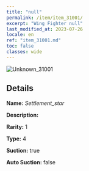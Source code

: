 ```yaml
---
title: "null"
permalink: /item/item_31001/
excerpt: "Wing Fighter null"
last_modified_at: 2023-07-26
locale: en
ref: "item_31001.md"
toc: false
classes: wide
---
```



 ![Unknown_31001](/images/item/Settlement_star_p.png)



## Details

 **Name:** *Settlement_star* 

 **Description:** 

 **Rarity:** 1 

 **Type:** 4 

 **Suction:** true 

 **Auto Suction:** false 


